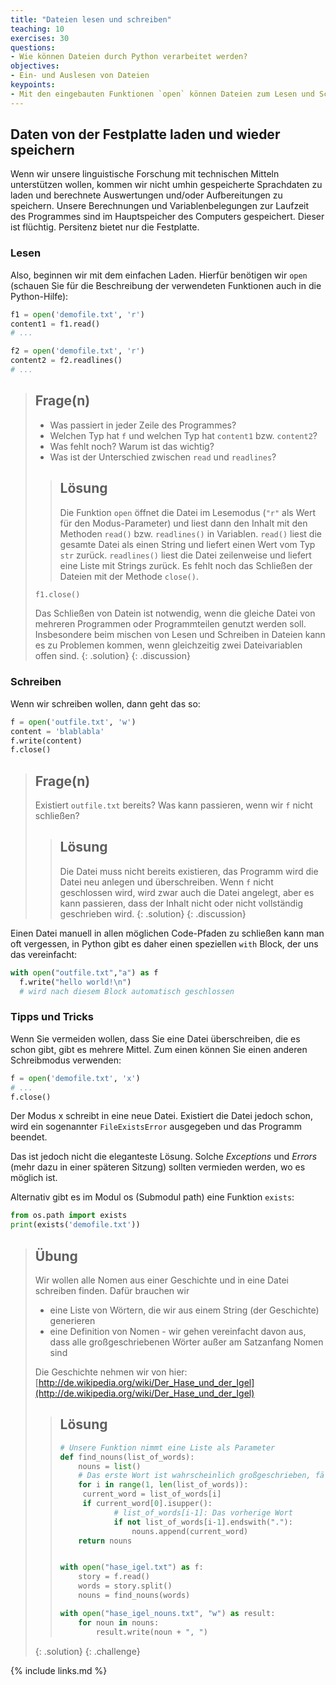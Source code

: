 ```yaml
---
title: "Dateien lesen und schreiben"
teaching: 10
exercises: 30
questions:
- Wie können Dateien durch Python verarbeitet werden?
objectives:
- Ein- und Auslesen von Dateien
keypoints:
- Mit den eingebauten Funktionen `open` können Dateien zum Lesen und Schreiben geöffnet werden, diese müssen immer wieder geschlossen werden.
---
```


## Daten von der Festplatte laden und wieder speichern

Wenn wir unsere linguistische Forschung mit technischen Mitteln unterstützen wollen, kommen wir nicht umhin gespeicherte Sprachdaten zu laden und berechnete Auswertungen und/oder Aufbereitungen zu speichern. Unsere Berechnungen und Variablenbelegungen zur Laufzeit des Programmes sind im Hauptspeicher des Computers gespeichert. Dieser ist flüchtig. Persitenz bietet nur die Festplatte.

### Lesen

Also, beginnen wir mit dem einfachen Laden. Hierfür benötigen wir `open` (schauen Sie für die Beschreibung der verwendeten Funktionen auch in die Python-Hilfe):

~~~python
f1 = open('demofile.txt', 'r')
content1 = f1.read()
# ...

f2 = open('demofile.txt', 'r')
content2 = f2.readlines()
# ...
~~~

> ## Frage(n)
> - Was passiert in jeder Zeile des Programmes?
> - Welchen Typ hat `f` und welchen Typ hat `content1` bzw. `content2`?
> - Was fehlt noch? Warum ist das wichtig?
> - Was ist der Unterschied zwischen `read` und `readlines`?
>
>> ## Lösung
>>
>> Die Funktion `open` öffnet die Datei im Lesemodus (`"r"` als Wert für den Modus-Parameter) und liest dann den Inhalt mit den Methoden `read()` bzw. `readlines()` in Variablen.
> `read()` liest die gesamte Datei als einen String und liefert einen Wert vom Typ `str` zurück.
> `readlines()` liest die Datei zeilenweise und liefert eine Liste mit Strings zurück.
> Es fehlt noch das Schließen der Dateien mit der Methode `close()`.
> ~~~python
> f1.close()
> ~~~
> Das Schließen von Datein ist notwendig, wenn die gleiche Datei von mehreren Programmen oder Programmteilen genutzt werden soll.
> Insbesondere beim mischen von Lesen und Schreiben in Dateien kann es zu Problemen kommen, wenn gleichzeitig zwei Dateivariablen offen sind.
> {: .solution}
{: .discussion}

### Schreiben

Wenn wir schreiben wollen, dann geht das so:

~~~python
f = open('outfile.txt', 'w')
content = 'blablabla'
f.write(content)
f.close()
~~~

> ## Frage(n)
> Existiert `outfile.txt` bereits?
> Was kann passieren, wenn wir `f` nicht schließen?
>> ## Lösung
>>
>> Die Datei muss nicht bereits existieren, das Programm wird die Datei neu anlegen und überschreiben.
>> Wenn `f` nicht geschlossen wird, wird zwar auch die Datei angelegt, aber es kann passieren, dass der Inhalt nicht oder nicht vollständig geschrieben wird.
> {: .solution}
{: .discussion}

Einen Datei manuell in allen möglichen Code-Pfaden zu schließen kann man oft vergessen, in Python gibt es daher einen speziellen `with` Block, der uns das vereinfacht:
~~~python
with open("outfile.txt","a") as f
  f.write("hello world!\n")
  # wird nach diesem Block automatisch geschlossen
~~~

### Tipps und Tricks

Wenn Sie vermeiden wollen, dass Sie eine Datei überschreiben, die es schon gibt, gibt es mehrere Mittel. Zum einen können Sie einen anderen Schreibmodus verwenden:

~~~python
f = open('demofile.txt', 'x')
# ...
f.close()
~~~


Der Modus x schreibt in eine neue Datei. Existiert die Datei jedoch schon, wird ein sogenannter `FileExistsError` ausgegeben und das Programm beendet.

Das ist jedoch nicht die eleganteste Lösung. Solche *Exceptions* und *Errors* (mehr dazu in einer späteren Sitzung) sollten vermieden werden, wo es möglich ist.

Alternativ gibt es im Modul os (Submodul path) eine Funktion `exists`:
~~~python
from os.path import exists
print(exists('demofile.txt'))
~~~


> ## Übung
> Wir wollen alle Nomen aus einer Geschichte und in eine Datei schreiben finden. 
> Dafür brauchen wir
> - eine Liste von Wörtern, die wir aus einem String (der
Geschichte) generieren
> - eine Definition von Nomen - wir gehen vereinfacht davon aus, dass
alle großgeschriebenen Wörter außer am Satzanfang
Nomen sind
>
> Die Geschichte nehmen wir von hier: [http://de.wikipedia.org/wiki/Der_Hase_und_der_Igel](http://de.wikipedia.org/wiki/Der_Hase_und_der_Igel)
>> ## Lösung
>> ~~~python	
>> # Unsere Funktion nimmt eine Liste als Parameter
>> def find_nouns(list_of_words):
>>     nouns = list()
>>     # Das erste Wort ist wahrscheinlich großgeschrieben, fällt aber aus unserer Definition raus
>>     for i in range(1, len(list_of_words)):
>>     	current_word = list_of_words[i]
>>     	if current_word[0].isupper():
>>             # list_of_words[i-1]: Das vorherige Wort
>>             if not list_of_words[i-1].endswith("."):
>>                 nouns.append(current_word)
>>     return nouns
>> 
>> 
>> with open("hase_igel.txt") as f:
>>     story = f.read()
>>     words = story.split()
>>     nouns = find_nouns(words)
>> 
>> with open("hase_igel_nouns.txt", "w") as result:
>>     for noun in nouns:
>>         result.write(noun + ", ")
>> ~~~
> {: .solution}
{: .challenge}


{% include links.md %}